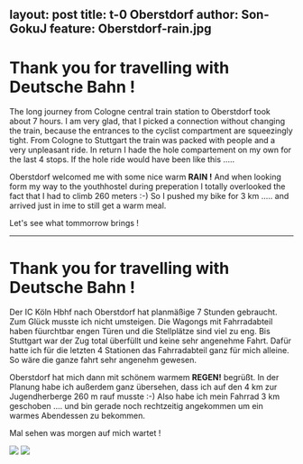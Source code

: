 layout: post
title: t-0 Oberstdorf
author: Son-GokuJ
feature: Oberstdorf-rain.jpg
---

# Thank you for travelling with Deutsche Bahn !

The long journey from Cologne central train station to Oberstdorf took about 7 hours. I am very glad, that
I picked a connection without changing the train, because the entrances to the cyclist compartment are squeezingly tight.
From Cologne to Stuttgart the train was packed with people and a very unpleasant ride. In return I hade the hole compartement
on my own for the last 4 stops. If the hole ride would have been like this .....

Oberstdorf welcomed me with some nice warm **RAIN !** 
And when looking form my way to the youthhostel during preperation I totally overlooked the fact that I had to climb 260 meters :-)
So I pushed my bike for 3 km ..... and arrived just in ime to still get a warm meal.

Let's see what tommorrow brings !

---
# Thank you for travelling with Deutsche Bahn !

Der IC Köln Hbhf nach Oberstdorf hat planmäßige 7 Stunden gebraucht. Zum Glück musste ich nicht umsteigen.
Die Wagongs mit Fahrradabteil haben füurchtbar engen Türen und die Stellplätze sind viel zu eng. Bis Stuttgart war der Zug 
total überfüllt und keine sehr angenehme Fahrt. Dafür hatte ich für die letzten 4 Stationen das Fahrradabteil ganz für mich alleine.
So wäre die ganze fahrt sehr angenehm gewesen.

Oberstdorf hat mich dann mit schönem warmem **REGEN!** begrüßt.
In der Planung habe ich außerdem ganz übersehen, dass ich auf den 4 km zur Jugendherberge 260 m rauf musste :-)
Also habe ich mein Fahrrad 3 km geschoben .... und bin gerade noch rechtzeitig angekommen um ein warmes Abendessen zu bekommen.

Mal sehen was morgen auf mich wartet !


<img src="{{ site.baseurl}}/assets/images/bicycle-train.jpg" class="u-full-width" />

<img src="{{ site.baseurl}}/assets/images/Oberstdorf-rain.jpg" class="u-full-width" />
